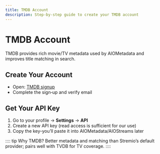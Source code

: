 ```yaml
---
title: TMDB Account
description: Step-by-step guide to create your TMDB account
---
```


# TMDB Account

TMDB provides rich movie/TV metadata used by AIOMetadata and improves title matching in search.

## Create Your Account

- Open: [TMDB signup](https://www.themoviedb.org/signup)
- Complete the sign‑up and verify email

## Get Your API Key

1. Go to your profile → **Settings** → **API**
2. Create a new API key (read access is sufficient for our use)
3. Copy the key-you’ll paste it into AIOMetadata/AIOStreams later

:::: tip Why TMDB?
Better metadata and matching than Stremio’s default provider; pairs well with TVDB for TV coverage.
::::
